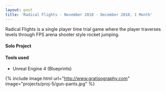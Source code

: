 ```yaml
---
layout: post
title: 'Radical Flights - November 2018 - December 2018, 1 Month'
---
```


Radical Flights is a single player time trial game where the player traverses levels through FPS arena shooter style rocket jumping.

#### Solo Project

#### Tools used
* Unreal Engine 4 (Blueprints)

{% include image.html url="http://www.gratisography.com" image="projects/proj-5/gun-pants.jpg" %}
